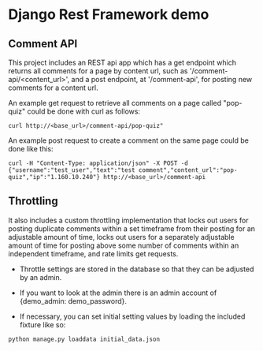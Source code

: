 # Django Rest Framework demo

## Comment API
This project includes an REST api app which has a get endpoint which returns all comments for a page by content url, such as '/comment-api/<content_url>', and a post endpoint, at '/comment-api', for posting new comments for a content url.

An example get request to retrieve all comments on a page called "pop-quiz" could be done with curl as follows:
```
curl http://<base_url>/comment-api/pop-quiz"
```

An example post request to create a comment on the same page could be done like this:
```
curl -H "Content-Type: application/json" -X POST -d {"username":"test_user","text":"test comment","content_url":"pop-quiz","ip":"1.160.10.240"} http://<base_url>/comment-api
```
## Throttling
It also includes a custom throttling implementation that locks out users for posting duplicate comments within a set timeframe from their posting for an adjustable amount of time, locks out users for a separately adjustable amount of time for posting above some number of comments within an independent timeframe, and rate limits get requests.

- Throttle settings are stored in the database so that they can be adjusted by an admin.

- If you want to look at the admin there is an admin account of {demo_admin: demo_password}.

- If necessary, you can set initial setting values by loading the included fixture like so:
```
python manage.py loaddata initial_data.json
```
